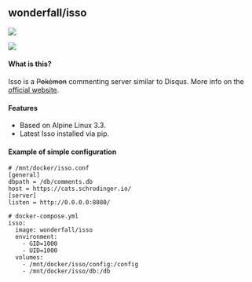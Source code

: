 ## wonderfall/isso
[![](https://badge.imagelayers.io/wonderfall/isso:latest.svg)](https://imagelayers.io/?images=wonderfall/isso:latest 'Get your own badge on imagelayers.io')

![](https://i.goopics.net/pq.png)


#### What is this?
Isso is a ~~Pokémon~~ commenting server similar to Disqus. More info on the [official website](https://posativ.org/isso/).

#### Features
- Based on Alpine Linux 3.3.
- Latest Isso installed via pip.

#### Example of simple configuration
```
# /mnt/docker/isso.conf
[general]
dbpath = /db/comments.db
host = https://cats.schrodinger.io/
[server]
listen = http://0.0.0.0:8080/

# docker-compose.yml
isso:
  image: wonderfall/isso
  environment:
    - GID=1000
    - UID=1000
  volumes:
    - /mnt/docker/isso/config:/config
    - /mnt/docker/isso/db:/db
```
